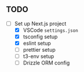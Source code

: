 ## TODO

- [ ] Set up Next.js project
  - [x] VSCode `settings.json`
  - [x] tsconfig setup
  - [x] eslint setup
  - [ ] prettier setup
  - [ ] t3-env setup
  - [ ] Drizzle ORM config
